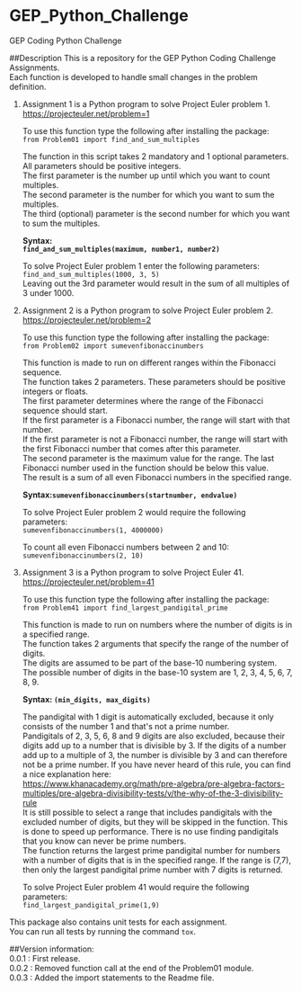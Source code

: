 # GEP_Python_Challenge
GEP Coding Python Challenge

##Description
This is a repository for the GEP Python Coding Challenge Assignments.  
Each function is developed to handle small changes in the problem definition.

1.  Assignment 1 is a Python program to solve Project Euler problem 1.  
    https://projecteuler.net/problem=1  
    
    To use this function type the following after installing the package:  
    `from Problem01 import find_and_sum_multiples`  

    The function in this script takes 2 mandatory and 1 optional parameters.  
    All parameters should be positive integers.  
    The first parameter is the number up until which you want to count multiples.  
    The second parameter is the number for which you want to sum the multiples.  
    The third (optional) parameter is the second number for which you want to sum the multiples.  

    **Syntax:  
    `find_and_sum_multiples(maximum, number1, number2)`**  

    To solve Project Euler problem 1 enter the following parameters:  
    `find_and_sum_multiples(1000, 3, 5)`  
    Leaving out the 3rd parameter would result in the sum of all multiples of 3 under 1000.  

2.  Assignment 2 is a Python program to solve Project Euler problem 2.  
    https://projecteuler.net/problem=2  
    
    To use this function type the following after installing the package:  
    `from Problem02 import sumevenfibonaccinumbers`  

    This function is made to run on different ranges within the Fibonacci sequence.  
    The function takes 2 parameters. These parameters should be positive integers or floats.  
    The first parameter determines where the range of the Fibonacci sequence should start.  
    If the first parameter is a Fibonacci number, the range will start with that number.  
    If the first parameter is not a Fibonacci number, the range will start with the first
    Fibonacci number that comes after this parameter.  
    The second parameter is the maximum value for the range. The last Fibonacci number
    used in the function should be below this value.  
    The result is a sum of all even Fibonacci numbers in the specified range.  

    **Syntax:`sumevenfibonaccinumbers(startnumber, endvalue)`**  

    To solve Project Euler problem 2 would require the following parameters:  
    `sumevenfibonaccinumbers(1, 4000000)`  

    To count all even Fibonacci numbers between 2 and 10:  
    `sumevenfibonaccinumbers(2, 10)`  

3.  Assignment 3 is a Python program to solve Project Euler 41.  
    https://projecteuler.net/problem=41  
    
    To use this function type the following after installing the package:  
    `from Problem41 import find_largest_pandigital_prime`  

    This function is made to run on numbers where the number of digits is in a specified range.  
    The function takes 2 arguments that specify the range of the number of digits.  
    The digits are assumed to be part of the base-10 numbering system.  
    The possible number of digits in the base-10 system are 1, 2, 3, 4, 5, 6, 7, 8, 9.  

    **Syntax: `(min_digits, max_digits)`**  

    The pandigital with 1 digit is automatically excluded, because it only consists of the number 1 and
    that's not a prime number.  
    Pandigitals of 2, 3, 5, 6, 8 and 9 digits are also excluded, because their digits add up to a
    number that is divisible by 3. If the digits of a number add up to a multiple of 3,
    the number is divisible by 3 and can therefore not be a prime number. If you have never
    heard of this rule, you can find a nice explanation here:  
    https://www.khanacademy.org/math/pre-algebra/pre-algebra-factors-multiples/pre-algebra-divisibility-tests/v/the-why-of-the-3-divisibility-rule  
    It is still possible to select a range that includes pandigitals with the excluded number of digits,
    but they will be skipped in the function. This is done to speed up performance. There is no
    use finding pandigitals that you know can never be prime numbers.  
    The function returns the largest prime pandigital number for numbers with a number of digits
    that is in the specified range. If the range is (7,7), then only the largest pandigital
    prime number with 7 digits is returned.  

    To solve Project Euler problem 41 would require the following parameters:  
    `find_largest_pandigital_prime(1,9)`  


This package also contains unit tests for each assignment.  
You can run all tests by running the command `tox`.  

##Version information:  
0.0.1 : First release.  
0.0.2 : Removed function call at the end of the Problem01 module.  
0.0.3 : Added the import statements to the Readme file.  

